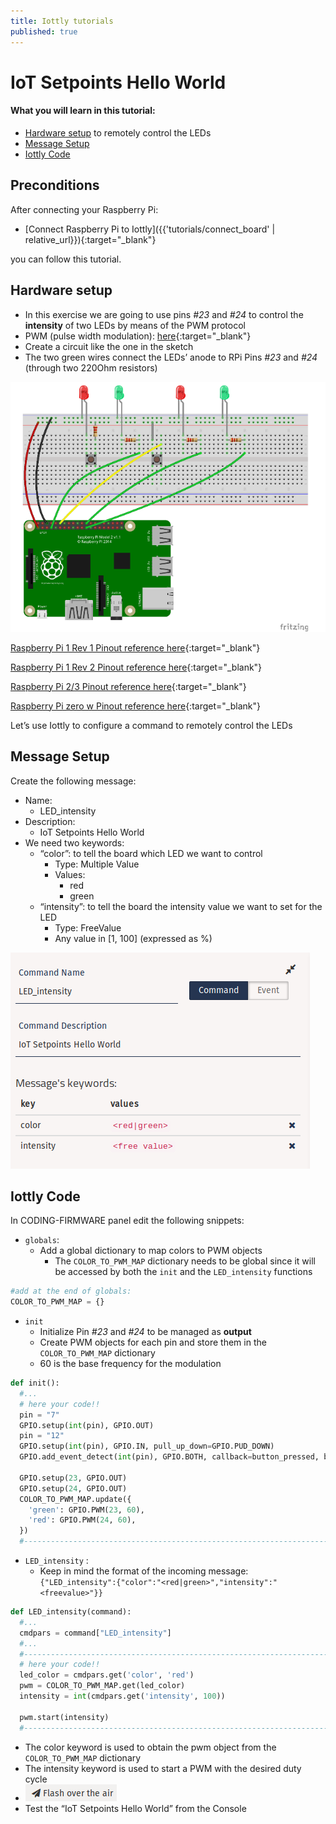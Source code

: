 ```yaml
---
title: Iottly tutorials
published: true
---
```


# IoT Setpoints Hello World

#### What you will learn in this tutorial:


- [Hardware setup](#hardware-setup) to remotely control the LEDs
- [Message Setup](#message-setup)
- [Iottly Code](#iottly-code)

## Preconditions

After connecting your Raspberry Pi:
- [Connect Raspberry Pi to Iottly]({{'tutorials/connect_board' | relative_url}}){:target="_blank"}

you can follow this tutorial.



## Hardware setup

- In this exercise we are going to use pins *#23* and *#24* to control the **intensity** of two LEDs by means of the PWM protocol
- PWM (pulse width modulation): [here](https://it.wikipedia.org/wiki/Pulse-width_modulation){:target="_blank"}
- Create a circuit like the one in the sketch
- The two green wires connect the LEDs’ anode to RPi Pins *#23* and *#24* (through two 220Ohm resistors)


![Alt text](/images/hardware_set_up3.png)


[Raspberry Pi 1 Rev 1 Pinout reference here](http://www.hobbytronics.co.uk/image/data/tutorial/raspberry-pi/gpio-pinout.jpg){:target="_blank"}

[Raspberry Pi 1 Rev 2 Pinout reference here](http://www.hobbytronics.co.uk/image/data/tutorial/raspberry-pi/gpio-pinout-rev2.jpg){:target="_blank"}

[Raspberry Pi 2/3 Pinout reference here](http://www.jameco.com/Jameco/workshop/circuitnotes/raspberry_pi_circuit_note_fig2a.jpg){:target="_blank"}

[Raspberry Pi zero w Pinout reference here](http://othermod.com/wp-content/uploads/Raspberry-Pi-Model-Zero-Mini-PC.jpg){:target="_blank"}   



Let’s use Iottly to configure  a command to remotely control the LEDs


## Message Setup


Create the following message:
- Name:
  - LED_intensity
- Description:
    - IoT Setpoints Hello World
- We need two keywords:
    - “color”: to tell the board which LED we want to control
      - Type: Multiple Value
      - Values:
        - red
        - green
    - “intensity”: to tell the board the intensity value we want to set for the LED
      - Type: FreeValue
      - Any value in [1, 100] (expressed as %)


![Alt text](/images/iottly_message_setup2.png)


## Iottly Code


In CODING-FIRMWARE panel edit the following snippets:
- ```globals```:
  - Add a global dictionary to map colors to PWM objects
    - The ```COLOR_TO_PWM_MAP``` dictionary needs to be global since it will be accessed by both the ```init``` and the ```LED_intensity``` functions

```python
#add at the end of globals:
COLOR_TO_PWM_MAP = {}
```    

- ```init```
  - Initialize Pin *#23* and *#24* to be managed as **output**
  - Create PWM objects for each pin and store them in the ```COLOR_TO_PWM_MAP``` dictionary
  - 60 is the base frequency for the modulation

```python
def init():
  #...
  # here your code!!
  pin = "7"
  GPIO.setup(int(pin), GPIO.OUT)
  pin = "12"
  GPIO.setup(int(pin), GPIO.IN, pull_up_down=GPIO.PUD_DOWN)
  GPIO.add_event_detect(int(pin), GPIO.BOTH, callback=button_pressed, bouncetime=200)

  GPIO.setup(23, GPIO.OUT)
  GPIO.setup(24, GPIO.OUT)  
  COLOR_TO_PWM_MAP.update({
    'green': GPIO.PWM(23, 60),
    'red': GPIO.PWM(24, 60),
  })    
  #-----------------------------------------------------------------------------#
```

- ```LED_intensity``` :
  - Keep in mind the format of the incoming message:
    ```{"LED_intensity":{"color":"<red|green>","intensity":"<freevalue>"}}```

```python
def LED_intensity(command):
  #...
  cmdpars = command["LED_intensity"]
  #...
  #-----------------------------------------------------------------------------#
  # here your code!!
  led_color = cmdpars.get('color', 'red')
  pwm = COLOR_TO_PWM_MAP.get(led_color)
  intensity = int(cmdpars.get('intensity', 100))

  pwm.start(intensity)
  #-----------------------------------------------------------------------------#

```


  - The color keyword is used to obtain the pwm object from the ```COLOR_TO_PWM_MAP``` dictionary
  - The intensity keyword is used to start a PWM with the desired duty cycle
- ![Alt text](/images/flash_botton.png)   
- Test the “IoT Setpoints Hello World” from the Console
